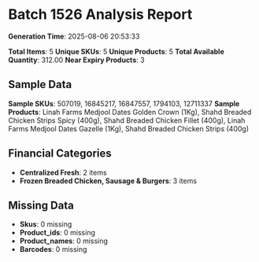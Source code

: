 # Batch 1526 Analysis Report

**Generation Time**: 2025-08-06 20:53:33

**Total Items**: 5
**Unique SKUs**: 5
**Unique Products**: 5
**Total Available Quantity**: 312.00
**Near Expiry Products**: 3

## Sample Data
**Sample SKUs**: 507019, 16845217, 16847557, 1794103, 12711337
**Sample Products**: Linah Farms Medjool Dates Golden Crown (1Kg), Shahd Breaded Chicken Strips Spicy (400g), Shahd Breaded Chicken Fillet (400g), Linah Farms Medjool Dates Gazelle (1Kg), Shahd Breaded Chicken Strips (400g)

## Financial Categories
- **Centralized Fresh**: 2 items
- **Frozen Breaded Chicken, Sausage & Burgers**: 3 items

## Missing Data
- **Skus**: 0 missing
- **Product_ids**: 0 missing
- **Product_names**: 0 missing
- **Barcodes**: 0 missing

